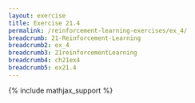 ```yaml
---
layout: exercise
title: Exercise 21.4
permalink: /reinforcement-learning-exercises/ex_4/
breadcrumb: 21-Reinforcement-Learning
breadcrumb2: ex_4
breadcrumb3: 21reinforcementLearning
breadcrumb4: ch21ex4
breadcrumb5: ex21.4
---
```


{% include mathjax_support %}


